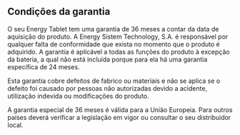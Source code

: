 ## Condições da garantia

O seu Energy Tablet tem uma garantia de 36 meses a contar da data de aquisição do produto. A Energy Sistem Technology, S.A. é responsável por qualquer falta de conformidade que exista no momento que o produto é adquirido. A garantia é aplicável a todas as funções do produto à excepção da bateria, a qual não está incluída porque para ela há uma garantia específica de 24 meses.

Esta garantia cobre defeitos de fabrico ou materiais e não se aplica se o defeito foi causado por pessoas não autorizadas devido a acidente, utilização indevida ou modificações do produto.

A garantia especial de 36 meses é válida para a União Europeia.  Para outros países deverá verificar a legislação em vigor ou consultar o seu distribuidor local.

